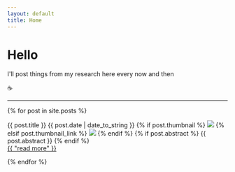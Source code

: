 ```yaml
---
layout: default
title: Home
---
```


# Hello

I'll post things from my research here every now and then

:coffee:

<hr/>
<dl>
  {% for post in site.posts %}
    <p class="message">
    <span class="post-title">{{ post.title }}</span>
    <span class="post-date">{{ post.date | date_to_string }}</span>
    {% if post.thumbnail %}
      <img src="/img/{{ post.thumbnail }}" />
    {% elsif post.thumbnail_link %}
      <img src = "{{ post.thumbnail_link }}" />
    {% endif %}
    {% if post.abstract %}
    {{ post.abstract }}
    {% endif %}
    <br> <a href="{{ post.url }}">{{ "read more" }}</a>
  </p>
  {% endfor %}
</dl>
